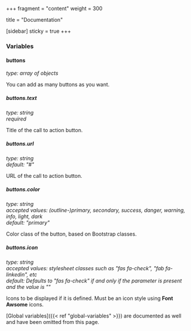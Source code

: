 +++
fragment = "content"
weight = 300

title = "Documentation"

[sidebar]
  sticky = true
+++

### Variables

#### buttons
*type: array of objects*

You can add as many buttons as you want.

##### buttons.text
*type: string*  
*required*

Title of the call to action button.

##### buttons.url
*type: string*  
*default: "#"*

URL of the call to action button.

##### buttons.color
*type: string*  
*accepted values: (outline-)primary, secondary, success, danger, warning, info, light, dark*  
*default: "primary"*

Color class of the button, based on Bootstrap classes. 

##### buttons.icon
*type: string*  
*accepted values: stylesheet classes such as "fas fa-check", "fab fa-linkedin", etc*  
*default: Defaults to "fas fa-check" if and only if the parameter is present and the value is ""*

Icons to be displayed if it is defined. Must be an icon style using **Font Awsome** icons.


[Global variables]({{< ref "global-variables" >}}) are documented as well and have been omitted from this page.
